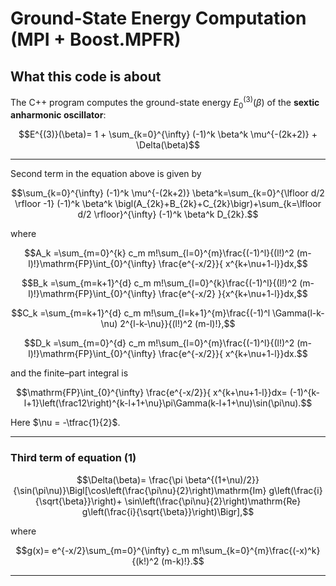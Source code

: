 # Ground-State Energy Computation (MPI + Boost.MPFR)

## What this code is about

The C++ program computes the ground-state energy $E^{(3)}_0(\beta)$ of the **sextic anharmonic oscillator**:

$$E^{(3)}(\beta)= 1 + \sum_{k=0}^{\infty} (-1)^k \beta^k \mu^{-(2k+2)} + \Delta(\beta)$$

---

Second term in the equation above is given by 

$$\sum_{k=0}^{\infty} (-1)^k \mu^{-(2k+2)} \beta^k=\sum_{k=0}^{\lfloor d/2 \rfloor -1} (-1)^k \beta^k \bigl(A_{2k}+B_{2k}+C_{2k}\bigr)+\sum_{k=\lfloor d/2 \rfloor}^{\infty} (-1)^k \beta^k D_{2k}.$$

where

$$A_k =\sum_{m=0}^{k} c_m m!\sum_{l=0}^{m}\frac{(-1)^l}{(l!)^2 (m-l)!}\mathrm{FP}\int_{0}^{\infty} \frac{e^{-x/2}}{ x^{k+\nu+1-l}}dx,$$

$$B_k =\sum_{m=k+1}^{d} c_m m!\sum_{l=0}^{k}\frac{(-1)^l}{(l!)^2 (m-l)!}\mathrm{FP}\int_{0}^{\infty} \frac{e^{-x/2} }{x^{k+\nu+1-l}}dx,$$

$$C_k =\sum_{m=k+1}^{d} c_m m!\sum_{l=k+1}^{m}\frac{(-1)^l \Gamma(l-k-\nu) 2^{l-k-\nu}}{(l!)^2 (m-l)!},$$

$$D_k =\sum_{m=0}^{d} c_m m!\sum_{l=0}^{m}\frac{(-1)^l}{(l!)^2 (m-l)!}\mathrm{FP}\int_{0}^{\infty} \frac{e^{-x/2}}{ x^{k+\nu+1-l}}dx.$$

and the finite–part integral is

$$\mathrm{FP}\int_{0}^{\infty} \frac{e^{-x/2}}{ x^{k+\nu+1-l}}dx= (-1)^{k-l+1}\left(\frac12\right)^{k-l+1+\nu}\pi\Gamma(k-l+1+\nu)\sin(\pi\nu).$$

Here $\nu = -\tfrac{1}{2}$.

---

### Third term of equation (1)

$$\Delta(\beta)= \frac{\pi \beta^{(1+\nu)/2}}{\sin(\pi\nu)}\Bigl[\cos\left(\frac{\pi\nu}{2}\right)\mathrm{Im} g\left(\frac{i}{\sqrt{\beta}}\right)+ \sin\left(\frac{\pi\nu}{2}\right)\mathrm{Re} g\left(\frac{i}{\sqrt{\beta}}\right)\Bigr],$$

where

$$g(x)= e^{-x/2}\sum_{m=0}^{\infty} c_m m!\sum_{k=0}^{m}\frac{(-x)^k}{(k!)^2 (m-k)!}.$$

---

